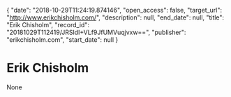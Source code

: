 {
  "date": "2018-10-29T11:24:19.874146", 
  "open_access": false, 
  "target_url": "http://www.erikchisholm.com/", 
  "description": null, 
  "end_date": null, 
  "title": "Erik Chisholm", 
  "record_id": "20181029T112419/JRSldI+VLf9JfUMVuqjvxw==", 
  "publisher": "erikchisholm.com", 
  "start_date": null
}

# Erik Chisholm

None